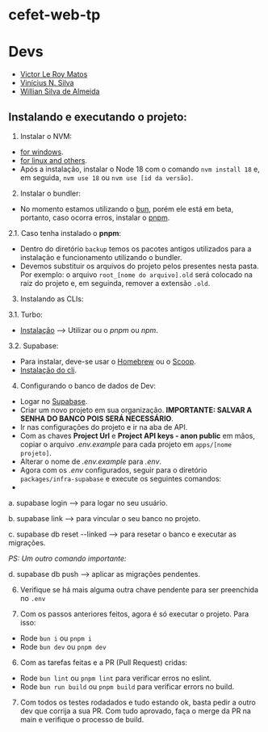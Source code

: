 # cefet-web-tp

# Devs
* [Victor Le Roy Matos](https://github.com/vmleroy)
* [Vinícius N. Silva](https://github.com/vnszero)
* [Willian Silva de Almeida](https://github.com/willhss1)

## Instalando e executando o projeto:
1. Instalar o NVM: 
* [for windows](https://github.com/coreybutler/nvm-windows).
* [for linux and others](https://github.com/nvm-sh/nvm).
* Após a instalação, instalar o Node 18 com o comando `nvm install 18` e, em seguida, `nvm use 18` ou `nvm use [id da versão]`.

2. Instalar o bundler:
* No momento estamos utilizando o [bun](https://bun.sh/), porém ele está em beta, portanto, caso ocorra erros, instalar o [pnpm](https://pnpm.io/pt/).

2.1. Caso tenha instalado o **pnpm**:
* Dentro do diretório `backup` temos os pacotes antigos utilizados para a instalação e funcionamento utilizando o bundler.
* Devemos substituir os arquivos do projeto pelos presentes nesta pasta. Por exemplo: o arquivo `root_[nome do arquivo].old` será colocado na raiz do projeto e, em seguinda, remover a extensão `.old`.

3. Instalando as CLIs:

3.1. Turbo:
* [Instalação](https://turbo.build/repo/docs/installing) --> Utilizar ou o *pnpm* ou *npm*.

3.2. Supabase:
* Para instalar, deve-se usar o [Homebrew](https://brew.sh/) ou o [Scoop](https://scoop.sh/).
* [Instalação do cli](https://supabase.com/docs/guides/cli/getting-started).

4. Configurando o banco de dados de Dev:
* Logar no [Supabase](https://supabase.com/).
* Criar um novo projeto em sua organização. **IMPORTANTE: SALVAR A SENHA DO BANCO POIS SERÁ NECESSÁRIO**.
* Ir nas configurações do projeto e ir na aba de API.
* Com as chaves **Project Url** e **Project API keys - anon public** em mãos, copiar o arquivo *.env.example* para cada projeto em `apps/[nome projeto]`.
* Alterar o nome de *.env.example* para *.env*.
* Agora com os *.env* configurados, seguir para o diretório `packages/infra-supabase` e execute os seguintes comandos:
* 
a. supabase login --> para logar no seu usuário.

b. supabase link --> para vincular o seu banco no projeto.

c. supabase db reset --linked --> para resetar o banco e executar as migrações.

*PS: Um outro comando importante:*

d. supabase db push --> aplicar as migrações pendentes.

6. Verifique se há mais alguma outra chave pendente para ser preenchida no `.env`

5. Com os passos anteriores feitos, agora é só executar o projeto. Para isso:
* Rode `bun i` ou `pnpm i`
* Rode `bun dev` ou `pnpm dev`

6. Com as tarefas feitas e a PR (Pull Request) cridas:
* Rode `bun lint` ou `pnpm lint` para verificar erros no eslint.
* Rode `bun run build` ou `pnpm build` para verificar errors no build.

7. Com todos os testes rodadados e tudo estando ok, basta pedir a outro dev que corrija a sua PR. Com tudo aprovado, faça o merge da PR na main e verifique o processo de build.

